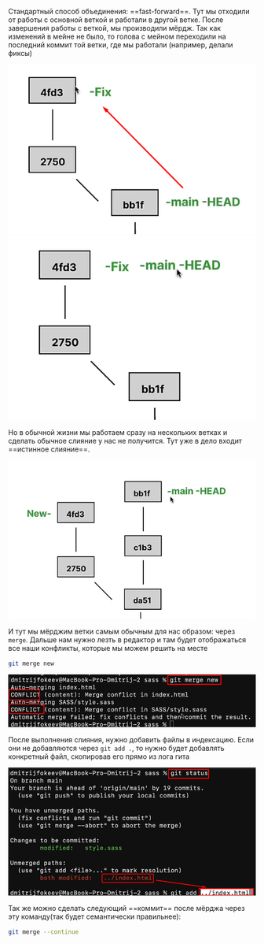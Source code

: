 
Стандартный способ объединения: ==fast-forward==. 
Тут мы отходили от работы с основной веткой и работали в другой ветке. После завершения работы с веткой, мы производили мёрдж. Так как изменений в мейне не было, то голова с мейном переходили на последний коммит той ветки, где мы работали (например, делали фиксы) 

![](_png/Pasted%20image%2020221103181044.png)
![](_png/Pasted%20image%2020221103181046.png)

Но в обычной жизни мы работаем сразу на нескольких ветках и сделать обычное слияние у нас не получится. Тут уже в дело входит ==истинное слияние==.

![](_png/Pasted%20image%2020221103181433.png)

И тут мы мёрджим ветки самым обычным для нас образом: через `merge`. Дальше нам нужно лезть в редактор и там будет отображаться все наши конфликты, которые мы можем решить на месте

```bash
git merge new
```
![](_png/Pasted%20image%2020221103183613.png)

После выполнения слияния, нужно добавить файлы в индексацию. Если они не добавляются через `git add .`, то нужно будет добавлять конкретный файл, скопировав его прямо из лога гита

![](_png/Pasted%20image%2020221103183921.png)

Так же можно сделать следующий ==коммит== после мёрджа через эту команду(так будет семантически правильнее): 

```bash
git merge --continue
```